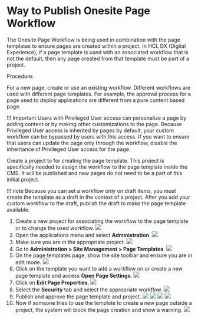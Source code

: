 # Way to Publish Onesite Page Workflow 


The Onesite Page Workflow is being used in combination with the page templates to ensure pages are created within a project.
In HCL DX (Digital Experience), if a page template is used with an associated workflow that is not the default, then any page created from that template must be part of a project.


Procedure:

For a new page, create or use an existing workflow. Different workflows are used with different page templates. For example, the approval process for a page used to deploy applications are different from a pure content based page.


!!! Important
    Users with Privileged User access can personalize a page by adding content or by making other customizations to the page. Because Privileged User access is inherited by pages by default, your custom workflow can be bypassed by users with this access. If you want to ensure that users can update the page only through the workflow, disable the inheritance of Privileged User access for the page.

Create a project to for creating the page template. This project is specifically needed to assign the workflow to the page template inside the CMS. It will be published and new pages do not need to be a part of this initial project.

!!! note
    Because you can set a workflow only on draft items, you must create the template as a draft in the context of a project. After you add your custom workflow to the draft, publish the draft to make the page template available.

1. Create a new project for associating the workflow to the page template or to change the used workflow. ![](../../../../../images/Workflow_new_project.png)
2. Open the applications menu and select **Administration**. ![](../../../../../images/Workflow_Administration.png)
3. Make sure you are in the appropriate project. ![](../../../../../images/Workflow_Select_project.png)
4. Go to **Administration > Site Management > Page Templates**. ![](../../../../../images/Workflow_Page_template.png)
5. On the page templates page, show the site toolbar and ensure you are in edit mode. ![](../../../../../images/Workflow_edit_mode.png)
6. Click on the template you want to add a workflow on or create a new page template and access **Open Page Settings**. ![](../../../../../images/Workflow_page_setting.png)
7. Click on **Edit Page Properties**. ![](../../../../../images/Workflow_page_properties.png)
8. Select the **Security** tab and select the appropriate workflow. ![](../../../../../images/Workflow_Security.png)
9. Publish and approve the page template and project. 
    ![](../../../../../images/Workflow_publish1.png)
    ![](../../../../../images/Workflow_publish2.png)
    ![](../../../../../images/Workflow_publish3.png)
    ![](../../../../../images/Workflow_publish4.png)
10. Now if someone tries to use the template to create a new page outside a project, the system will block the page creation and show a warning. ![](../../../../../images/Workflow_Output.png)